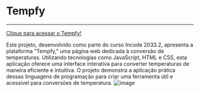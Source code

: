 # Tempfy
---
[Clique para acessar o Tempfy!](https://hendricksonweib.github.io/tempfy/)

Este projeto, desenvolvido como parte do curso Incode 2033.2, apresenta a plataforma "Tempfy," uma página web dedicada à conversão de temperaturas. Utilizando tecnologias como JavaScript, HTML e CSS, esta aplicação oferece uma interface interativa para converter temperaturas de maneira eficiente e intuitiva. O projeto demonstra a aplicação prática dessas linguagens de programação para criar uma ferramenta útil e acessível para conversões de temperatura.
![image](https://github.com/hendricksonweib/tempfy/assets/137108361/6dc69445-b10e-4262-8952-6cb46ad210de)
